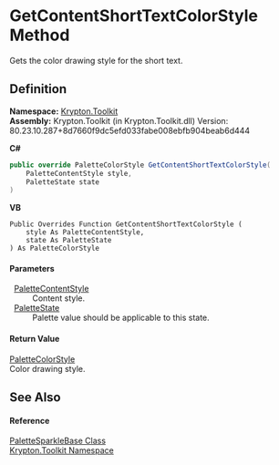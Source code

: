 # GetContentShortTextColorStyle Method


Gets the color drawing style for the short text.



## Definition
**Namespace:** <a href="79d2eac2-21f4-54ff-7552-b20c33c30600.md">Krypton.Toolkit</a>  
**Assembly:** Krypton.Toolkit (in Krypton.Toolkit.dll) Version: 80.23.10.287+8d7660f9dc5efd033fabe008ebfb904beab6d444

**C#**
``` C#
public override PaletteColorStyle GetContentShortTextColorStyle(
	PaletteContentStyle style,
	PaletteState state
)
```
**VB**
``` VB
Public Overrides Function GetContentShortTextColorStyle ( 
	style As PaletteContentStyle,
	state As PaletteState
) As PaletteColorStyle
```



#### Parameters
<dl><dt>  <a href="e51bbd11-7fb5-8388-9a31-63383b173303.md">PaletteContentStyle</a></dt><dd>Content style.</dd><dt>  <a href="93e626cd-00cf-240e-06c6-ab4d47e982ba.md">PaletteState</a></dt><dd>Palette value should be applicable to this state.</dd></dl>

#### Return Value
<a href="8a542ccb-8047-6d9d-bb9d-ca4c9754ba7e.md">PaletteColorStyle</a>  
Color drawing style.

## See Also


#### Reference
<a href="b3d36b96-6fa2-92b6-aa69-9ab6a65ae172.md">PaletteSparkleBase Class</a>  
<a href="79d2eac2-21f4-54ff-7552-b20c33c30600.md">Krypton.Toolkit Namespace</a>  
